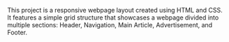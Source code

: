 This project is a responsive webpage layout created using HTML and CSS. It features a simple grid structure that showcases a webpage divided into multiple sections: Header, Navigation, Main Article, Advertisement, and Footer.